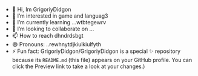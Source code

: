 - 👋 Hi, Im GrigoriyDidgon
- 👀 I’m interested in game and languag3
- 🌱 I’m currently learning ...wtbtegewrv
- 💞️ I’m looking to collaborate on ...
- 📫 How to reach dhndrdsbgt
- 😄 Pronouns: ..rewhnytdjkiulkiulfyth
- ⚡ Fun fact:
GrigoriyDidgon/GrigoriyDidgon is a special ✨ repository because its `README.md` (this file) appears on your GitHub profile.
You can click the Preview link to take a look at your changes.)
